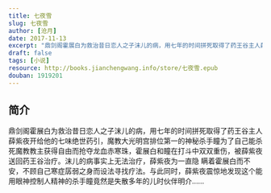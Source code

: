 ```yaml
---
title: 七夜雪
slug: 七夜雪
author: [沧月]
date: 2017-11-13
excerpt: "鼎剑阁霍展白为救治昔日恋人之子沫儿的病，用七年的时间拼死取得了药王谷主人薛紫夜开给他的七味绝世药引，魔教大光明宫排位第一的神秘杀手瞳为了自己能杀死魔教教主获得自由而抢夺龙血赤寒珠，霍展白和瞳在打斗中双双重伤，被薛紫夜送回药王谷治疗。"
draft: false
tags: [小说]
resource: http://books.jianchengwang.info/store/七夜雪.epub
douban: 1919201
---
```


## 简介

鼎剑阁霍展白为救治昔日恋人之子沫儿的病，用七年的时间拼死取得了药王谷主人薛紫夜开给他的七味绝世药引，魔教大光明宫排位第一的神秘杀手瞳为了自己能杀死魔教教主获得自由而抢夺龙血赤寒珠，霍展白和瞳在打斗中双双重伤，被薛紫夜送回药王谷治疗。沫儿的病事实上无法治疗，薛紫夜为一直隐 瞒着霍展白而不安，不顾自己寒症孱弱之身而设法寻找疗法。与此同时，薛紫夜震惊地发现这个能用眼神控制人精神的杀手瞳竟然是失散多年的儿时伙伴明介……